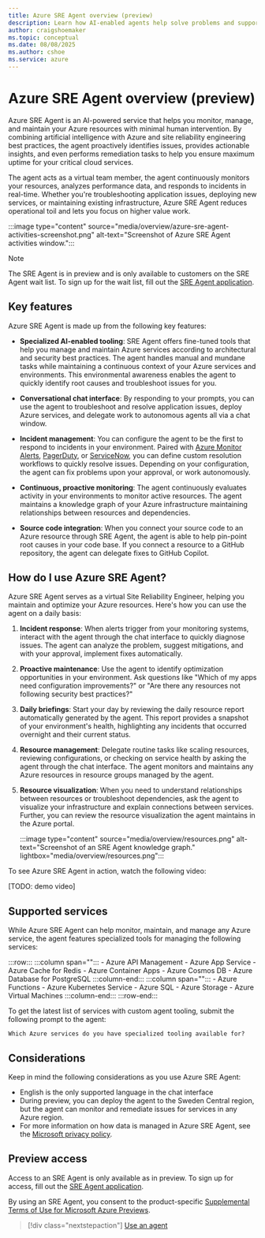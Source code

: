 ```yaml
---
title: Azure SRE Agent overview (preview)
description: Learn how AI-enabled agents help solve problems and support resilient and self-healing systems on your behalf.
author: craigshoemaker
ms.topic: conceptual
ms.date: 08/08/2025
ms.author: cshoe
ms.service: azure
---
```


# Azure SRE Agent overview (preview)

Azure SRE Agent is an AI-powered service that helps you monitor, manage, and maintain your Azure resources with minimal human intervention. By combining artificial intelligence with Azure and site reliability engineering best practices, the agent proactively identifies issues, provides actionable insights, and even performs remediation tasks  to help you ensure maximum uptime for your critical cloud services.

The agent acts as a virtual team member, the agent continuously monitors your resources, analyzes performance data, and responds to incidents in real-time. Whether you're troubleshooting application issues, deploying new services, or maintaining existing infrastructure, Azure SRE Agent reduces operational toil and lets you focus on higher value work.

:::image type="content" source="media/overview/azure-sre-agent-activities-screenshot.png" alt-text="Screenshot of Azure SRE Agent activities window.":::

> [!NOTE]
> The SRE Agent is in preview and is only available to customers on the SRE Agent wait list. To sign up for the wait list, fill out the [SRE Agent application](https://go.microsoft.com/fwlink/?linkid=2319540).

## Key features

Azure SRE Agent is made up from the following key features:

* **Specialized AI-enabled tooling**: SRE Agent offers fine-tuned tools that help you manage and maintain Azure services according to architectural and security best practices. The agent handles manual and mundane tasks while maintaining a continuous context of your Azure services and environments. This environmental awareness enables the agent to quickly identify root causes and troubleshoot issues for you.

* **Conversational chat interface**: By responding to your prompts, you can use the agent to troubleshoot and resolve application issues, deploy Azure services, and delegate work to autonomous agents all via a chat window.

* **Incident management**: You can configure the agent to be the first to respond to incidents in your environment. Paired with [Azure Monitor Alerts](/azure/azure-monitor/alerts/alerts-overview), [PagerDuty](https://www.pagerduty.com/), or [ServiceNow](https://www.servicenow.com/), you can define custom resolution workflows to quickly resolve issues. Depending on your configuration, the agent can fix problems upon your approval, or work autonomously.

* **Continuous, proactive monitoring**: The agent continuously evaluates activity in your environments to monitor active resources. The agent maintains a knowledge graph of your Azure infrastructure maintaining relationships between resources and dependencies.

* **Source code integration**: When you connect your source code to an Azure resource through SRE Agent, the agent is able to help pin-point root causes in your code base. If you connect a resource to a GitHub repository, the agent can delegate fixes to GitHub Copilot.

## How do I use Azure SRE Agent?

Azure SRE Agent serves as a virtual Site Reliability Engineer, helping you maintain and optimize your Azure resources. Here's how you can use the agent on a daily basis:

1. **Incident response**: When alerts trigger from your monitoring systems, interact with the agent through the chat interface to quickly diagnose issues. The agent can analyze the problem, suggest mitigations, and with your approval, implement fixes automatically.

1. **Proactive maintenance**: Use the agent to identify optimization opportunities in your environment. Ask questions like "Which of my apps need configuration improvements?" or "Are there any resources not following security best practices?"

1. **Daily briefings**: Start your day by reviewing the daily resource report automatically generated by the agent. This report provides a snapshot of your environment's health, highlighting any incidents that occurred overnight and their current status.

1. **Resource management**: Delegate routine tasks like scaling resources, reviewing configurations, or checking on service health by asking the agent through the chat interface. The agent monitors and maintains any Azure resources in resource groups managed by the agent.

1. **Resource visualization**: When you need to understand relationships between resources or troubleshoot dependencies, ask the agent to visualize your infrastructure and explain connections between services. Further, you can review the resource visualization the agent maintains in the Azure portal.

    :::image type="content" source="media/overview/resources.png" alt-text="Screenshot of an SRE Agent knowledge graph." lightbox="media/overview/resources.png":::

To see Azure SRE Agent in action, watch the following video:

[TODO: demo video]

## Supported services

While Azure SRE Agent can help monitor, maintain, and manage any Azure service, the agent features specialized tools for managing the following services:

:::row:::
   :::column span="":::
    - Azure API Management
    - Azure App Service
    - Azure Cache for Redis
    - Azure Container Apps
    - Azure Cosmos DB
    - Azure Database for PostgreSQL
   :::column-end:::
   :::column span="":::
    - Azure Functions
    - Azure Kubernetes Service
    - Azure SQL
    - Azure Storage
    - Azure Virtual Machines
   :::column-end:::
:::row-end:::

To get the latest list of services with custom agent tooling, submit the following prompt to the agent:

```text
Which Azure services do you have specialized tooling available for?
```

## Considerations

Keep in mind the following considerations as you use Azure SRE Agent:

* English is the only supported language in the chat interface
* During preview, you can deploy the agent to the Sweden Central region, but the agent can monitor and remediate issues for services in any Azure region.
* For more information on how data is managed in Azure SRE Agent, see the [Microsoft privacy policy](https://www.microsoft.com/privacy/privacystatement).

## Preview access

Access to an SRE Agent is only available as in preview. To sign up for access, fill out the [SRE Agent application](https://go.microsoft.com/fwlink/?linkid=2319540).

By using an SRE Agent, you consent to the product-specific [Supplemental Terms of Use for Microsoft Azure Previews](https://azure.microsoft.com/support/legal/preview-supplemental-terms/).

> [!div class="nextstepaction"]
> [Use an agent](./usage.md)
